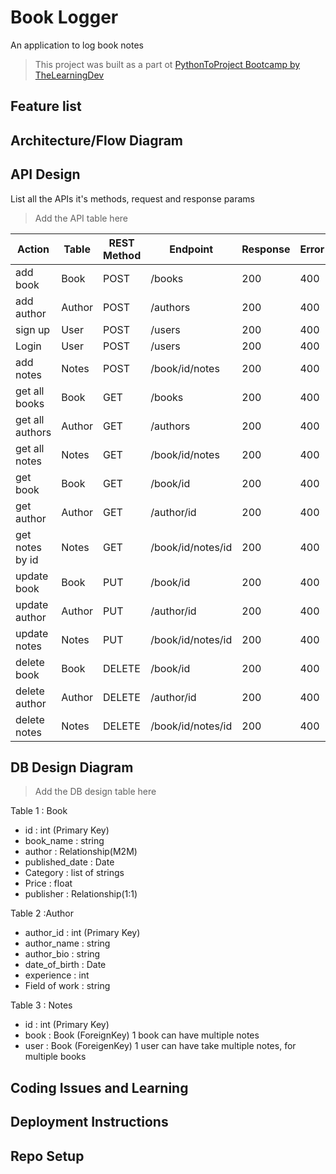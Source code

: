 # Book Logger

An application to log book notes

> This project was built as a part ot [PythonToProject Bootcamp by TheLearningDev](https://bhavaniravi.gumroad.com/l/LaFSj)

## Feature list


## Architecture/Flow Diagram



## API Design

List all the APIs it's methods, request and response params

> Add the API table here

| Action         | Table  | REST Method | Endpoint | Response | Error |
| ---------------| ------ | ----------- | -------- | -------- | ----- |
| add book       | Book   | POST   | /books | 200 | 400 |
| add author     | Author | POST   | /authors | 200 | 400 |
| sign up        | User   | POST   | /users | 200 | 400 |
| Login          | User   | POST   | /users | 200 | 400 |
| add notes      | Notes  | POST   | /book/id/notes | 200 | 400 |
| get all books  | Book   | GET   | /books | 200 | 400 |
| get all authors| Author | GET   | /authors | 200 | 400 |
| get all notes  | Notes  | GET   | /book/id/notes | 200 | 400 |
| get book       | Book   | GET   | /book/id | 200 | 400 |
| get author     | Author | GET   | /author/id | 200 | 400 |
| get notes by id| Notes  | GET   | /book/id/notes/id | 200 | 400 |
| update book    | Book   | PUT   | /book/id | 200 | 400 |
| update author  | Author | PUT   | /author/id | 200 | 400 |
| update notes   | Notes  | PUT   | /book/id/notes/id | 200 | 400 |
| delete book    | Book   | DELETE | /book/id | 200 | 400 |
| delete author  | Author | DELETE | /author/id | 200 | 400 |
| delete notes   | Notes  | DELETE | /book/id/notes/id | 200 | 400 |


## DB Design Diagram

> Add the DB design table here

Table 1 : Book
- id : int (Primary Key)
- book_name : string 
- author : Relationship(M2M)
- published_date : Date
- Category : list of strings
- Price : float
- publisher : Relationship(1:1)

Table 2 :Author
- author_id : int (Primary Key)
- author_name : string
- author_bio : string
- date_of_birth : Date
- experience : int
- Field of work : string

Table 3 : Notes
- id : int (Primary Key)
- book : Book (ForeignKey) 1 book can have multiple notes
- user : Book (ForeigenKey) 1 user can have take multiple notes, for multiple books


## Coding Issues and Learning


## Deployment Instructions



## Repo Setup











